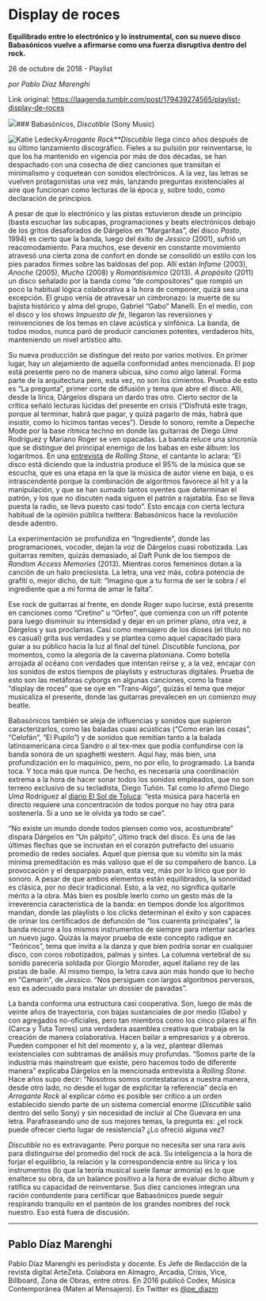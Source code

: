 # Display de roces

**Equilibrado entre lo electrónico y lo instrumental, con su nuevo disco Babasónicos vuelve a afirmarse como una fuerza disruptiva dentro del rock.**

26 de octubre de 2018 - Playlist

_por Pablo Díaz Marenghi_

Link original: https://laagenda.tumblr.com/post/179439274565/playlist-display-de-roces

![](https://64.media.tumblr.com/0534509685e619a76412e26dcf6bd5ab/tumblr_inline_ph8nwsxNFR1t6q87u_500.jpg)### Babasónicos, *Discutible* (Sony Music)

![Katie Ledecky](https://64.media.tumblr.com/d57645b4c30bf16466cf121269264a1e/tumblr_inline_ph7mbsOaxu1t6q87u_400.jpg)*Arrogante Rock**Discutible* llega cinco años después de su último lanzamiento discográfico. Fieles a su pulsión por reinventarse, lo que los ha mantenido en vigencia por más de dos décadas, se han despachado con una cosecha de diez canciones que transitan el minimalismo y coquetean con sonidos electrónicos. A la vez, las letras se vuelven protagonistas una vez más, lanzando preguntas existenciales al aire que funcionan como lecturas de la época y, sobre todo, como declaración de principios. 



A pesar de que lo electrónico y las pistas estuvieron desde un principio (basta escuchar las subcapas, programaciones y beats electrónicos debajo de los gritos desaforados de Dárgelos en “Margaritas”, del disco *Pasto*, 1994) es cierto que la banda, luego del éxito de *Jessico* (2001), sufrió un reacomodamiento. Para muchos, ese devenir en constante movimiento atravesó una cierta zona de confort en donde se consolidó un estilo con los pies parados firmes sobre las baldosas del pop. Allí están *Infame* (2003), *Anoche* (2005), *Mucho* (2008) y *Romantisísmico* (2013). *A propósito* (2011) un disco señalado por la banda como “de compositores” que rompió un poco la habitual lógica colaborativa a la hora de componer, quizá sea una excepción. El grupo venía de atravesar un cimbronazo: la muerte de su bajista histórico y alma del grupo, Gabriel “Gabo” Manelli. En el medio, con el disco y los shows *Impuesto de fe*, llegaron las reversiones y reinvenciones de los temas en clave acústica y sinfónica. La banda, de todos modos, nunca paró de producir canciones potentes, verdaderos hits, manteniendo un nivel artístico alto. 



Su nueva producción se distingue del resto por varios motivos. En primer lugar, hay un alejamiento de aquella conformidad antes mencionada. El pop está presente pero no de manera ubicua, sino como algo lateral. Forma parte de la arquitectura pero, esta vez, no son los cimientos. Prueba de esto es “La pregunta”, primer corte de difusión y tema que abre el disco. Allí, desde la lírica, Dárgelos dispara un dardo tras otro. Cierto sector de la crítica señaló lecturas lúcidas del presente en crisis (“Disfrutá este trago, porque al terminar, habrá que pagar, y quizá pagarlo de más, habrá que insistir, como lo hicimos tantas veces”). Desde lo sonoro, remite a Depeche Mode por la base rítmica techno en donde las guitarras de Diego *Uma* Rodríguez y Mariano Roger se ven opacadas. La banda reluce una sincronía que se distingue del principal enemigo de los babas en este álbum: los logaritmos. En una [entrevista](https://www.lanacion.com.ar/2176515-adrian-dargelos-habla-del-estado-musica-vigencia) de *Rolling Stone*, el cantante lo aclara: “El disco está diciendo que la industria produce el 95% de la música que se escucha, que es una etapa en la que la música de autor viene en baja, o es intrascendente porque la combinación de algoritmos favorece al hit y a la manipulación, y que se han sumado tantos oyentes que determinan el patrón, y los que no discuten nada siguen el patrón a rajatabla. Eso se lleva puesta la radio, se lleva puesto casi todo”. Esto encaja con cierta lectura habitual de la opinión pública twittera: Babasónicos hace la revolución desde adentro. 



La experimentación se profundiza en “Ingrediente”, donde las programaciones, vocoder, dejan la voz de Dárgelos cuasi robotizada. Las guitarras remiten, quizás demasiado, al Daft Punk de los tiempos de *Random Access Memories* (2013). Mientras coros femeninos dotan a la canción de un halo preciosista. La letra, una vez más, cobra potencia de grafiti o, mejor dicho, de tuit: “Imagino que a tu forma de ser le sobra / el ingrediente que a mi forma de amar le falta”.

Ese rock de guitarras al frente, en donde Roger supo lucirse, está presente en canciones como “Cretino” u “Orfeo”, que comienza con un riff potente para luego disminuir su intensidad y dejar en un primer plano, otra vez, a Dárgelos y sus proclamas. Casi como mensajero de los dioses (el título no es casual) grita sus verdades y se plantea como aquel capacitado para guiar a su público hacia la luz al final del túnel. *Discutible* funciona, por momentos, como la alegoría de la caverna platoniana. Como botella arrojada al océano con verdades que intentan reírse y, a la vez, encajar con los sonidos de estos tiempos de playlists y estructuras digitales. Prueba de esto son las metáforas cyborgs en algunas canciones, como la frase “display de roces” que se oye en “Trans-Algo”, quizás el tema que mejor musicaliza el presente, donde las guitarras prevalecen en un comienzo muy beatle. 

Babasónicos también se aleja de influencias y sonidos que supieron caracterizarlos, como las baladas cuasi acústicas (“Como eran las cosas”, “Celofán”, “El Pupilo”) y de sonidos que remitían tanto a la balada latinoamericana circa Sandro o al tex-mex que podía confundirse con la banda sonora de un spaghetti western. Aquí hay, más bien, una profundización en lo maquínico, pero, no por ello, lo programado. La banda toca. Y toca más que nunca. De hecho, es necesaria una coordinación extrema a la hora de hacer sonar todos los sonidos empleados, que no son terreno exclusivo de su tecladista, Diego Tuñón. Tal como lo afirmó Diego *Uma* Rodríguez al [diario El Sol de Toluca](https://www.elsoldetoluca.com.mx/gossip/babasonicos-renace-con-su-nuevo-album-discutible-2044376.html): “esta música para hacerla en directo requiere una concentración de todos porque no hay otra para sostenerla. Si a uno se le olvida ya todo se cae”. 

“No existe un mundo donde todos piensen como vos, acostumbrate” dispara Dárgelos en “Un pálpito”, último track del disco. Es una de las últimas flechas que se incrustan en el corazón putrefacto del usuario promedio de redes sociales. Aquel que piensa que su vómito sin la más mínima premeditación es más valioso que el de su compañero de banco. La provocación y el desparpajo pasan, esta vez, más por lo lírico que por lo sonoro. A pesar de que ambos elementos están equilibrados, la sonoridad es clásica, por no decir tradicional. Esto, a la vez, no significa quitarle mérito a la obra. Más bien es posible leerlo como un gesto más de la irreverencia característica de la banda: en tiempos donde los algoritmos mandan, donde las playlists o los clicks determinan el éxito y son capaces de orinar los certificados de defunción de “los cuarenta principales”, la banda recurre a los mismos instrumentos de siempre para intentar sacarles un nuevo jugo. Quizás la mayor prueba de este concepto radique en “Teóricos”, tema que invita a la danza y que bien podría sonar en cualquier disco, con coros robotizados, palmas y sintes. La columna vertebral de su sonido parecería soldada por Giorgio Moroder, aquel italiano rey de las pistas de baile. Al mismo tiempo, la letra cava aún más hondo que lo hecho en “Camarín”, de *Jessico*. “Nos persiguen con largos algoritmos perversos, eso es adecuado para instalar un dossier de pavadas”. 

La banda conforma una estructura casi cooperativa. Son, luego de más de veinte años de trayectoria, con bajas sustanciales de por medio (Gabo) y con agregados no-oficiales, pero tan miembros como los cinco pilares al fin (Carca y Tuta Torres) una verdadera asamblea creativa que trabaja en la creación de manera colaborativa. Hacen bailar a empresarios y a obreros. Pueden componer el hit del momento y, a la vez, plantear dilemas existenciales con subtramas de análisis muy profundas. “Somos parte de la industria más mainstream que existe, pero hacemos todo de diferente manera” explicaba Dárgelos en la mencionada entrevista a *Rolling Stone*. Hace años supo decir: “Nosotros somos contestatarios a nuestra manera, desde otro lado, no desde el lugar de explicitar la referencia” decía en *Arrogante Rock* al explicar cómo es posible ser crítico a un orden establecido siendo parte de un sistema comercial enorme (*Discutible* salió dentro del sello Sony) y sin necesidad de incluir al Che Guevara en una letra. Parafraseando uno de sus mejores temas, la pregunta es: ¿el rock puede ofrecer cierto lugar de resistencia? ¿Lo ofreció alguna vez? 

*Discutible* no es extravagante. Pero porque no necesita ser una rara avis para distinguirse del promedio del rock de acá. Su inteligencia a la hora de forjar el equilibrio, la relación y la correspondencia entre su lírica y los instrumentos (lo que la teoría musical suele llamar armonía) es lo que enaltece su obra, da un balance positivo a la hora de evaluar dicho álbum y ratifica su capacidad de reinventarse. Sus diez canciones integran una ración contundente para certificar que Babasónicos puede seguir respirando tranquilo en el panteón de los grandes nombres del rock nuestro. Eso está fuera de discusión.

  




---

 Pablo Díaz Marenghi
--------------------

 Pablo Díaz Marenghi es periodista y docente. Es Jefe de Redacción de la revista digital ArteZeta. Colabora en Almagro, Arcadia, Crisis, Vice, Billboard, Zona de Obras, entre otros. En 2016 publicó Codex, Música Contemporánea (Maten al Mensajero). En Twitter es [@pe\_diazm](https://twitter.com/pe_diazm)  

